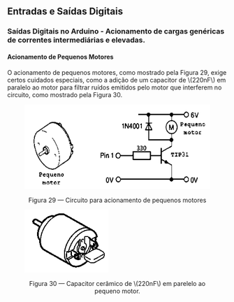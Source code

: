 ## Entradas e Saídas Digitais

<div class="regular">

### Saídas Digitais no Arduino - Acionamento de cargas genéricas de correntes intermediárias e elevadas.
#### Acionamento de Pequenos Motores

O acionamento de pequenos motores, como mostrado pela Figura 29, exige certos cuidados especiais, como a adição de um capacitor de \\(220nF\\) em paralelo ao motor para filtrar ruídos emitidos pelo motor que interferem no circuito, como mostrado pela Figura 30.
</div>
<div class="flex-container small">
<div class="column-container">
<figure>

<!-- _class: transparent -->
![centered-img](./img/pequeno-motor.png)

<figcaption style="text-align: center;">Figura 29 — Circuito para acionamento de pequenos motores</figcaption>
</figure>
</div>
<div class="column-container">
<figure>

<!-- _class: transparent -->
![centered-img](./img/pequeno-motor-capacitor.png)

<figcaption style="text-align: center;">

Figura 30 — Capacitor cerâmico de \\(220nF\\) em parelelo ao pequeno motor.

</figcaption>
</figure>
</div>
</div>
